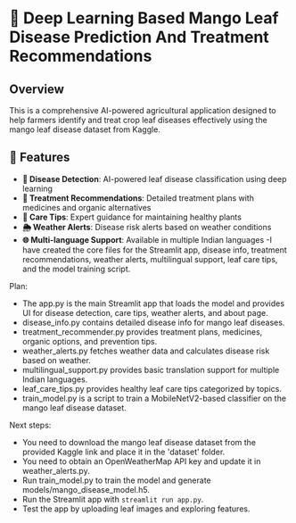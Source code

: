 # 🌿 Deep Learning Based Mango Leaf Disease Prediction And Treatment Recommendations

## Overview
This is a comprehensive AI-powered agricultural application designed to help farmers identify and treat crop leaf diseases effectively using the mango leaf disease dataset from Kaggle.

## 🚀 Features
- **🦠 Disease Detection**: AI-powered leaf disease classification using deep learning
- **💊 Treatment Recommendations**: Detailed treatment plans with medicines and organic alternatives
- **🌱 Care Tips**: Expert guidance for maintaining healthy plants
- **🌦️ Weather Alerts**: Disease risk alerts based on weather conditions
- **🌐 Multi-language Support**: Available in multiple Indian languages
-I have created the core files for the Streamlit app, disease info, treatment recommendations, weather alerts, multilingual support, leaf care tips, and the model training script.

Plan:
- The app.py is the main Streamlit app that loads the model and provides UI for disease detection, care tips, weather alerts, and about page.
- disease_info.py contains detailed disease info for mango leaf diseases.
- treatment_recommender.py provides treatment plans, medicines, organic options, and prevention tips.
- weather_alerts.py fetches weather data and calculates disease risk based on weather.
- multilingual_support.py provides basic translation support for multiple Indian languages.
- leaf_care_tips.py provides healthy leaf care tips categorized by topics.
- train_model.py is a script to train a MobileNetV2-based classifier on the mango leaf disease dataset.

Next steps:
- You need to download the mango leaf disease dataset from the provided Kaggle link and place it in the 'dataset' folder.
- You need to obtain an OpenWeatherMap API key and update it in weather_alerts.py.
- Run train_model.py to train the model and generate models/mango_disease_model.h5.
- Run the Streamlit app with `streamlit run app.py`.
- Test the app by uploading leaf images and exploring features.

